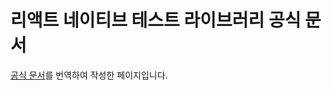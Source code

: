 # 리액트 네이티브 테스트 라이브러리 공식 문서

[공식 문서](https://callstack.github.io/react-native-testing-library/)를 번역하여 작성한 페이지입니다.